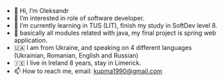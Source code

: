 - 👋 Hi, I’m Oleksandr 
- 👀 I’m interested in role of software developer.
- 🌱 I’m currently learning in TUS (LIT), finish my study in SoftDev level 8.
- 🍏 basically all modules related with java, my final project is spring web application.
- 🇺🇦 I am from Ukraine, and speaking on 4 different languages (Ukrainian, Romanian, English and Russian)
- 🇮🇪 I live in Ireland 8 years, stay in Limerick.
- 📫 How to reach me, email: kupma1990@gmail.com

<!---
chillHUB/chillHUB is a ✨ special ✨ repository because its `README.md` (this file) appears on your GitHub profile.
You can click the Preview link to take a look at your changes.
--->

